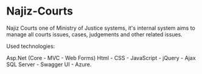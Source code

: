 # Najiz-Courts
Najiz Courts one of Ministry of Justice systems, it's internal system aims to manage all courts issues, cases, judgements and other related issues.

Used technologies:

Asp.Net (Core - MVC - Web Forms)
Html - CSS - JavaScript - jQuery - Ajax
SQL Server - Swagger UI - Azure.

